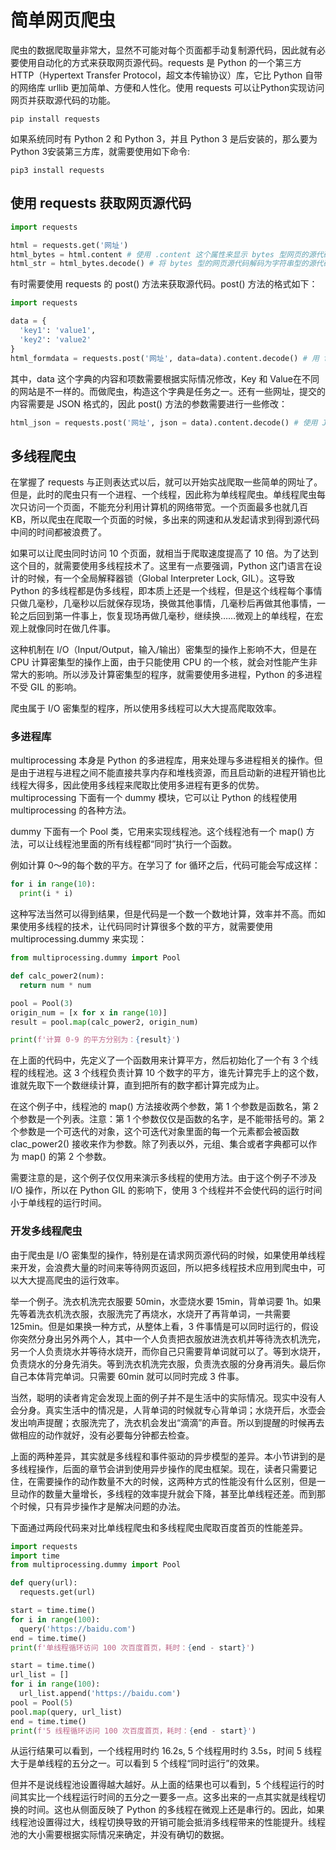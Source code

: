 # 简单网页爬虫

爬虫的数据爬取量非常大，显然不可能对每个页面都手动复制源代码，因此就有必要使用自动化的方式来获取网页源代码。requests 是 Python 的一个第三方 HTTP（Hypertext Transfer Protocol，超文本传输协议）库，它比 Python 自带的网络库 urllib 更加简单、方便和人性化。使用 requests 可以让Python实现访问网页并获取源代码的功能。

```
pip install requests
```

如果系统同时有 Python 2 和 Python 3，并且 Python 3 是后安装的，那么要为  Python 3安装第三方库，就需要使用如下命令:

```
pip3 install requests
```

## 使用 requests 获取网页源代码

```python
import requests

html = requests.get('网址')
html_bytes = html.content # 使用 .content 这个属性来显示 bytes 型网页的源代码
html_str = html_bytes.decode() # 将 bytes 型的网页源代码解码为字符串型的源代码
```

有时需要使用 requests 的 post() 方法来获取源代码。post() 方法的格式如下：

```python
import requests

data = {
  'key1': 'value1',
  'key2': 'value2'
}
html_formdata = requests.post('网址', data=data).content.decode() # 用 formdata 提交数据
```

其中，data 这个字典的内容和项数需要根据实际情况修改，Key 和 Value在不同的网站是不一样的。而做爬虫，构造这个字典是任务之一。还有一些网址，提交的内容需要是 JSON 格式的，因此 post() 方法的参数需要进行一些修改：

```python
html_json = requests.post('网址', json = data).content.decode() # 使用 JSON 提交数据
```

## 多线程爬虫

在掌握了 requests 与正则表达式以后，就可以开始实战爬取一些简单的网址了。但是，此时的爬虫只有一个进程、一个线程，因此称为单线程爬虫。单线程爬虫每次只访问一个页面，不能充分利用计算机的网络带宽。一个页面最多也就几百KB，所以爬虫在爬取一个页面的时候，多出来的网速和从发起请求到得到源代码中间的时间都被浪费了。

如果可以让爬虫同时访问 10 个页面，就相当于爬取速度提高了 10 倍。为了达到这个目的，就需要使用多线程技术了。这里有一点要强调，Python 这门语言在设计的时候，有一个全局解释器锁（Global Interpreter Lock, GIL）。这导致 Python 的多线程都是伪多线程，即本质上还是一个线程，但是这个线程每个事情只做几毫秒，几毫秒以后就保存现场，换做其他事情，几毫秒后再做其他事情，一轮之后回到第一件事上，恢复现场再做几毫秒，继续换……微观上的单线程，在宏观上就像同时在做几件事。

这种机制在 I/O（Input/Output，输入/输出）密集型的操作上影响不大，但是在 CPU 计算密集型的操作上面，由于只能使用 CPU 的一个核，就会对性能产生非常大的影响。所以涉及计算密集型的程序，就需要使用多进程，Python 的多进程不受 GIL 的影响。

爬虫属于 I/O 密集型的程序，所以使用多线程可以大大提高爬取效率。

### 多进程库

multiprocessing 本身是 Python 的多进程库，用来处理与多进程相关的操作。但是由于进程与进程之间不能直接共享内存和堆栈资源，而且启动新的进程开销也比线程大得多，因此使用多线程来爬取比使用多进程有更多的优势。multiprocessing 下面有一个 dummy 模块，它可以让 Python 的线程使用multiprocessing 的各种方法。

dummy 下面有一个 Pool 类，它用来实现线程池。这个线程池有一个 map() 方法，可以让线程池里面的所有线程都“同时”执行一个函数。

例如计算 0～9的每个数的平方。在学习了 for 循环之后，代码可能会写成这样：

```python
for i in range(10):
  print(i * i)
```

这种写法当然可以得到结果，但是代码是一个数一个数地计算，效率并不高。而如果使用多线程的技术，让代码同时计算很多个数的平方，就需要使用 multiprocessing.dummy 来实现：

```python
from multiprocessing.dummy import Pool

def calc_power2(num):
  return num * num

pool = Pool(3)
origin_num = [x for x in range(10)]
result = pool.map(calc_power2, origin_num)

print(f'计算 0-9 的平方分别为：{result}')
```

在上面的代码中，先定义了一个函数用来计算平方，然后初始化了一个有 3 个线程的线程池。这 3 个线程负责计算 10 个数字的平方，谁先计算完手上的这个数，谁就先取下一个数继续计算，直到把所有的数字都计算完成为止。

在这个例子中，线程池的 map() 方法接收两个参数，第 1 个参数是函数名，第 2 个参数是一个列表。注意：第 1 个参数仅仅是函数的名字，是不能带括号的。第 2 个参数是一个可迭代的对象，这个可迭代对象里面的每一个元素都会被函数 clac_power2() 接收来作为参数。除了列表以外，元组、集合或者字典都可以作为 map() 的第 2 个参数。

需要注意的是，这个例子仅仅用来演示多线程的使用方法。由于这个例子不涉及 I/O 操作，所以在 Python GIL 的影响下，使用 3 个线程并不会使代码的运行时间小于单线程的运行时间。

### 开发多线程爬虫

由于爬虫是 I/O 密集型的操作，特别是在请求网页源代码的时候，如果使用单线程来开发，会浪费大量的时间来等待网页返回，所以把多线程技术应用到爬虫中，可以大大提高爬虫的运行效率。

举一个例子。洗衣机洗完衣服要 50min，水壶烧水要 15min，背单词要 1h。如果先等着洗衣机洗衣服，衣服洗完了再烧水，水烧开了再背单词，一共需要125min。但是如果换一种方式，从整体上看，3 件事情是可以同时运行的，假设你突然分身出另外两个人，其中一个人负责把衣服放进洗衣机并等待洗衣机洗完，另一个人负责烧水并等待水烧开，而你自己只需要背单词就可以了。等到水烧开，负责烧水的分身先消失。等到洗衣机洗完衣服，负责洗衣服的分身再消失。最后你自己本体背完单词。只需要 60min 就可以同时完成 3 件事。

当然，聪明的读者肯定会发现上面的例子并不是生活中的实际情况。现实中没有人会分身。真实生活中的情况是，人背单词的时候就专心背单词；水烧开后，水壶会发出响声提醒；衣服洗完了，洗衣机会发出“滴滴”的声音。所以到提醒的时候再去做相应的动作就好，没有必要每分钟都去检查。

上面的两种差异，其实就是多线程和事件驱动的异步模型的差异。本小节讲到的是多线程操作，后面的章节会讲到使用异步操作的爬虫框架。现在，读者只需要记住，在需要操作的动作数量不大的时候，这两种方式的性能没有什么区别，但是一旦动作的数量大量增长，多线程的效率提升就会下降，甚至比单线程还差。而到那个时候，只有异步操作才是解决问题的办法。

下面通过两段代码来对比单线程爬虫和多线程爬虫爬取百度首页的性能差异。

```python
import requests
import time
from multiprocessing.dummy import Pool

def query(url):
  requests.get(url)

start = time.time()
for i in range(100):
  query('https://baidu.com')
end = time.time()
print(f'单线程循环访问 100 次百度首页，耗时：{end - start}')

start = time.time()
url_list = []
for i in range(100):
  url_list.append('https://baidu.com')
pool = Pool(5)
pool.map(query, url_list)
end = time.time()
print(f'5 线程循环访问 100 次百度首页，耗时：{end - start}')
```

从运行结果可以看到，一个线程用时约 16.2s, 5 个线程用时约 3.5s，时间 5 线程大于是单线程的五分之一。可以看到 5 个线程“同时运行”的效果。

但并不是说线程池设置得越大越好。从上面的结果也可以看到，5 个线程运行的时间其实比一个线程运行时间的五分之一要多一点。这多出来的一点其实就是线程切换的时间。这也从侧面反映了 Python 的多线程在微观上还是串行的。因此，如果线程池设置得过大，线程切换导致的开销可能会抵消多线程带来的性能提升。线程池的大小需要根据实际情况来确定，并没有确切的数据。